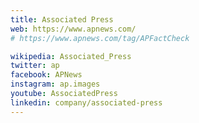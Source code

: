 ```yaml
---
title: Associated Press
web: https://www.apnews.com/
# https://www.apnews.com/tag/APFactCheck

wikipedia: Associated_Press
twitter: ap
facebook: APNews
instagram: ap.images
youtube: AssociatedPress
linkedin: company/associated-press
---
```


